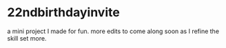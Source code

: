 # 22ndbirthdayinvite
a mini project I made for fun. more edits to come along soon as I refine the skill set more.
